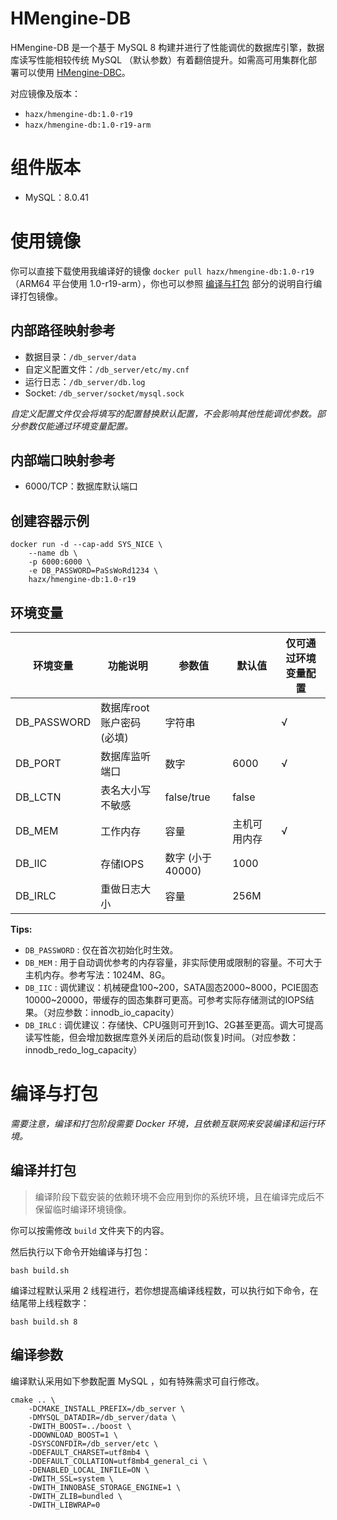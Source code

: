 # HMengine-DB

HMengine-DB 是一个基于 MySQL 8 构建并进行了性能调优的数据库引擎，数据库读写性能相较传统 MySQL （默认参数）有着翻倍提升。如需高可用集群化部署可以使用 [HMengine-DBC](/Hazx/hmengine-dbc)。

对应镜像及版本：

- `hazx/hmengine-db:1.0-r19`
- `hazx/hmengine-db:1.0-r19-arm`

# 组件版本

- MySQL：8.0.41

# 使用镜像

你可以直接下载使用我编译好的镜像 `docker pull hazx/hmengine-db:1.0-r19`（ARM64 平台使用 1.0-r19-arm），你也可以参照 [编译与打包](#编译与打包) 部分的说明自行编译打包镜像。

## 内部路径映射参考

- 数据目录：`/db_server/data`
- 自定义配置文件：`/db_server/etc/my.cnf`
- 运行日志：`/db_server/db.log`
- Socket: `/db_server/socket/mysql.sock`

*自定义配置文件仅会将填写的配置替换默认配置，不会影响其他性能调优参数。部分参数仅能通过环境变量配置。*

## 内部端口映射参考

- 6000/TCP：数据库默认端口

## 创建容器示例

```shell
docker run -d --cap-add SYS_NICE \
    --name db \
    -p 6000:6000 \
    -e DB_PASSWORD=PaSsWoRd1234 \
    hazx/hmengine-db:1.0-r19
```

## 环境变量

环境变量 | 功能说明 | 参数值 | 默认值 | 仅可通过环境变量配置
---|---|---|---|---
DB_PASSWORD | 数据库root账户密码 (必填) | 字符串 | | √
DB_PORT | 数据库监听端口 | 数字 | 6000 | √
DB_LCTN | 表名大小写不敏感 | false/true | false | 
DB_MEM | 工作内存 | 容量 | 主机可用内存 | √
DB_IIC | 存储IOPS | 数字 (小于40000) | 1000 | 
DB_IRLC | 重做日志大小 | 容量 | 256M | 

**Tips:**

- `DB_PASSWORD` : 仅在首次初始化时生效。
- `DB_MEM` : 用于自动调优参考的内存容量，非实际使用或限制的容量。不可大于主机内存。参考写法：1024M、8G。
- `DB_IIC` : 调优建议：机械硬盘100~200，SATA固态2000~8000，PCIE固态10000~20000，带缓存的固态集群可更高。可参考实际存储测试的IOPS结果。（对应参数：innodb_io_capacity）
- `DB_IRLC` : 调优建议：存储快、CPU强则可开到1G、2G甚至更高。调大可提高读写性能，但会增加数据库意外关闭后的启动(恢复)时间。（对应参数：innodb_redo_log_capacity）

# 编译与打包

*需要注意，编译和打包阶段需要 Docker 环境，且依赖互联网来安装编译和运行环境。*

## 编译并打包

> 编译阶段下载安装的依赖环境不会应用到你的系统环境，且在编译完成后不保留临时编译环境镜像。

你可以按需修改 `build` 文件夹下的内容。

然后执行以下命令开始编译与打包：

```shell
bash build.sh
```

编译过程默认采用 2 线程进行，若你想提高编译线程数，可以执行如下命令，在结尾带上线程数字：

```shell
bash build.sh 8
```

## 编译参数

编译默认采用如下参数配置 MySQL ，如有特殊需求可自行修改。

```shell
cmake .. \
    -DCMAKE_INSTALL_PREFIX=/db_server \
    -DMYSQL_DATADIR=/db_server/data \
    -DWITH_BOOST=../boost \
    -DDOWNLOAD_BOOST=1 \
    -DSYSCONFDIR=/db_server/etc \
    -DDEFAULT_CHARSET=utf8mb4 \
    -DDEFAULT_COLLATION=utf8mb4_general_ci \
    -DENABLED_LOCAL_INFILE=ON \
    -DWITH_SSL=system \
    -DWITH_INNOBASE_STORAGE_ENGINE=1 \
    -DWITH_ZLIB=bundled \
    -DWITH_LIBWRAP=0
```





